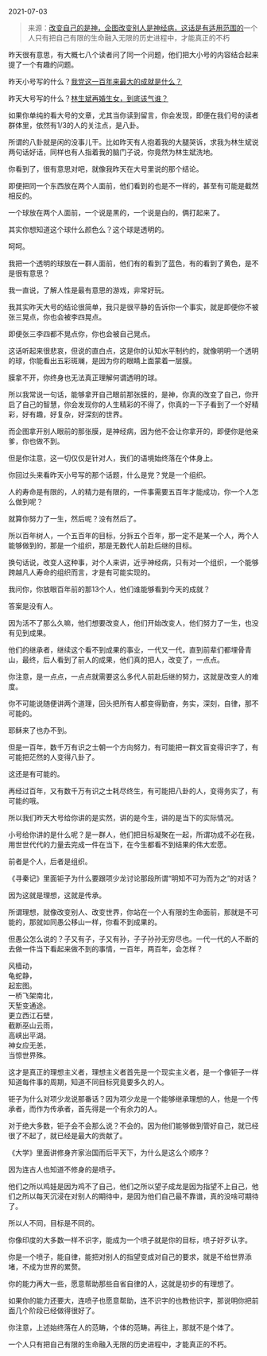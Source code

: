 2021-07-03

> 来源：[改变自己的是神，企图改变别人是神经病，这话是有适用范围的](http://mp.weixin.qq.com/s?__biz=MzU3NDc5Nzc0NQ==&mid=2247504824&idx=1&sn=77e037cf53cf331e694590f26385bed4&chksm=fd2e7166ca59f870f3adb2979763e031755952638b6331a3e201eb4befa487d996f1f24bdbc1&scene=27#wechat_redirect)
> ​一个人只有把自己有限的生命融入无限的历史进程中，才能真正的不朽

昨天很有意思，有大概七八个读者问了同一个问题，他们把大小号的内容结合起来提了一个有趣的问题。  

  

昨天小号写的什么？[我党这一百年来最大的成就是什么？](http://mp.weixin.qq.com/s?__biz=MzU3NDc5Nzc0NQ==&mid=2247504819&idx=1&sn=7ee73809fa1a099c89101006c504cb3f&chksm=fd2e716dca59f87bd2eb9292e974e57b56a4c08917ac9c3c4fcc3ef875aee81a84e79c707e76&scene=21#wechat_redirect)

  

昨天大号写的什么？[林生斌再婚生女，到底该气谁？](http://mp.weixin.qq.com/s?__biz=MzU0MjYwNDU2Mw==&mid=2247499710&idx=1&sn=108bff7ac70ddde2fb35309c304d5d01&chksm=fb1a93c2cc6d1ad456bcebf0c6ec4637fbd125843970f73c90273ca267063349a7eeb4e00fc1&scene=21#wechat_redirect)

  

如果你单纯的看大号的文章，尤其当你读到留言，你会发现，即便在我们号的读者群体里，依然有1/3的人的关注点，是八卦。

  

所谓的八卦就是闲的没事儿干。比如昨天有人抱着我的大腿哭诉，求我为林生斌说两句话好话，同样也有人指着我的脑门子说，你竟然为林生斌洗地。  

  

你看到了，很有意思对吧，就像我昨天在大号里说的那个结论。

  

即便把同一个东西放在两个人面前，他们看到的也是不一样的，甚至有可能是截然相反的。

  

一个球放在两个人面前，一个说是黑的，一个说是白的，俩打起来了。  

  

其实你想知道这个球什么颜色么？这个球是透明的。  

  

呵呵。

  

我把一个透明的球放在一群人面前，他们有的看到了蓝色，有的看到了黄色，是不是很有意思？  

  

我一直说，了解人性是最有意思的游戏，非常好玩。

  

我其实昨天大号的结论很简单，我只是很平静的告诉你一个事实，就是即便你不被张三晃点，你也会被李四晃点。  

  

即便张三李四都不晃点你，你也会被自己晃点。

  

这话听起来很悲哀，但说的直白点，这是你的认知水平制约的，就像明明一个透明的球，你能看出五彩斑斓，是因为你的眼睛上面蒙着一层膜。  

  

膜拿不开，你终身也无法真正理解何谓透明的球。

  

所以我常说一句话，能够拿开自己眼前那张膜的，是神，你真的改变了自己，你开启了自己的智慧，你会发现你的人生精彩的不得了，你真的一下子看到了一个好精彩，好有趣，好复杂，好深刻的世界。

  

而企图拿开别人眼前的那张膜，是神经病，因为他不会让你拿开的，即便你是他亲爹，你也做不到。

  

但是你注意，这一切仅仅是针对人，我们的语境始终落在个体身上。  

  

你回过头来看昨天小号写的那个话题，什么是党？党是一个组织。

  

人的寿命是有限的，人的精力是有限的，一件事需要五百年才能成功，你一个人怎么做到呢？  

  

就算你努力了一生，然后呢？没有然后了。  

  

所以百年树人，一个五百年的目标，分拆五个百年，那一定不是某一个人，两个人能够做到的，那是一个组织，那是无数代人前赴后继的目标。  

  

换句话说，改变人这种事，对个人来讲，近乎神经病，只有对一个组织，一个能够跨越凡人寿命的组织而言，才是有可能实现的。  

  

我问你，你放眼百年前的那13个人，他们谁能够看到今天的成就？

  

答案是没有人。

  

因为活不了那么久嘛，他们想要改变人，他们开始改变人，他们努力了一生，也没有见到成果。  

  

他们的继承者，继续这个看不到成果的事业，一代又一代，直到前辈们都埋骨青山，最终，后人看到了前人的成果，他们真的把人，改变了，一点点。  

  

你注意，是一点点，一点点就需要这么多代人前赴后继的努力，这就是改变人的难度。  

  

你不可能说随便讲两个道理，回头把所有人都变得勤奋，务实，深刻，自律，那不可能的。  

  

耶稣来了也办不到。  

  

但是一百年，数千万有识之士朝一个方向努力，有可能把一群文盲变得识字了，有可能把茫然的人变得八卦了。  

  

这还是有可能的。

  

再经过百年，又有数千万有识之士耗尽终生，有可能把八卦的人，变得务实了，有可能的哦。

  

所以我们昨天大号给你讲的是实然，讲的是今生，讲的是当下的实际情况。

  

小号给你讲的是什么呢？是一群人，他们把目标凝聚在一起，所谓功成不必在我，用世世代代的力量去完成一件在当下，在今生都看不到结果的伟大宏愿。

  

前者是个人，后者是组织。

  

《寻秦记》里面钜子为什么要跟项少龙讨论那段所谓“明知不可为而为之”的对话？

  

因为这就是理想，这就是传承。

  

所谓理想，就像改变别人、改变世界，你站在一个人有限的生命面前，那就是不可能的，那就如同愚公移山一样，你看不到成果的。

  

但愚公怎么说的？子又有子，子又有孙，子子孙孙无穷尽也。一代一代的人不断的去做一件当下看起来做不到的事情，一百年，两百年，会怎样？

  

风樯动，  
龟蛇静，  
起宏图。  
一桥飞架南北，  
天堑变通途。  
更立西江石壁，  
截断巫山云雨，  
高峡出平湖。  
神女应无恙，  
当惊世界殊。  

  

这才是真正的理想主义者，理想主义者首先是一个现实主义者，是一个像钜子一样知道每件事的周期，知道不同目标究竟要多久的人。  

  

钜子为什么对项少龙说那番话？因为项少龙是一个能够继承理想的人，他是一个传承者，而作为传承者，首先得是一个有余力的人。  

  

对于绝大多数，钜子会不会那么说？不会的。因为他们能够做到管好自己，就已经很了不起了，就已经是最大的贡献了。  

  

《大学》里面讲修身齐家治国而后平天下，为什么是这么个顺序？  

  

因为连古人也知道不修身的是喷子。  

  

他们之所以鸡娃是因为鸡不了自己，他们之所以望子成龙是因为指望不上自己，他们之所以每天沉浸在对别人的期待中，是因为他们自己最不靠谱，真的没啥可期待了。  

  

所以人不同，目标是不同的。  

  

你像印度的大多数一样不识字，能成为一个喷子就是你的目标，喷子好歹认字。  

  

你是一个喷子，能自律，能把对别人的指望变成对自己的要求，就是不给世界添堵，不成为世界的累赘。  

  

你的能力再大一些，愿意帮助那些自省自律的人，这就是初步的有理想了。  

  

如果你的能力还要大，连喷子也愿意帮助，连不识字的也教他识字，那说明你把前面几个阶段已经做得很好了。

  

你注意，上述始终落在人的范畴，个体的范畴。再往上，那就不是个体了。

  

一个人只有把自己有限的生命融入无限的历史进程中，才能真正的不朽。

